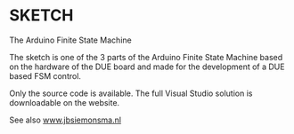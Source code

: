# SKETCH
The Arduino Finite State Machine

The sketch is one of the 3 parts of the Arduino Finite State Machine
based on the hardware of the DUE board and made for the development 
of a DUE based FSM control.

Only the source code is available. The full Visual Studio solution is downloadable on the website.

See also www.jbsiemonsma.nl
